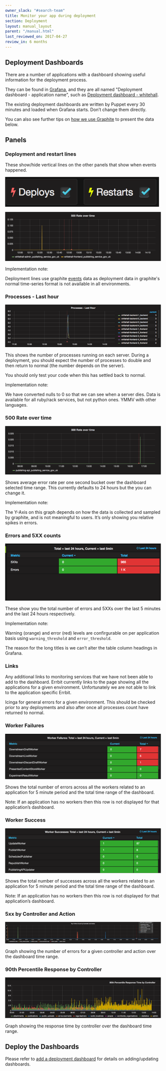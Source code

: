 ```yaml
---
owner_slack: "#search-team"
title: Monitor your app during deployment
section: Deployment
layout: manual_layout
parent: "/manual.html"
last_reviewed_on: 2017-04-27
review_in: 6 months
---
```


## Deployment Dashboards

There are a number of applications with a dashboard showing useful information for the deployment process.

They can be found in [Grafana](tools.html#grafana), and they are all named "Deployment dashboard - application name", such as [Deployment dashboard - whitehall](https://grafana.publishing.service.gov.uk/dashboard/file/deployment_whitehall.json).

The existing deployment dashboards are written by Puppet every 30 minutes and loaded when Grafana starts. Don’t change them directly.

You can also see further tips on [how we use Graphite](graphite-and-deployment-dashboards.html) to present the data below.

## Panels

### Deployment and restart lines

These show/hide vertical lines on the other panels that show when events happened.

![Deployment restart lines](images/deployment_dashboards/deploys_restarts_checkboxes.png)

![Deployment lines](images/deployment_dashboards/deployment_lines.png)

Implementation note:

Deployment lines use graphite [events](http://graphite.readthedocs.io/en/latest/events.html) data as deployment data in graphite's normal time-series format is not available in all environments.

### Processes - Last hour

![Processes](images/deployment_dashboards/processes.png)

This shows the number of processes running on each server. During a deployment, you should expect the number of processes to double and then return to normal (the number depends on the server).

You should only test your code when this has settled back to normal.

Implementation note:

We have converted nulls to 0 so that we can see when a server dies. Data is available for all ruby/rack services, but not python ones. YMMV with other languages.

### 500 Rate over time

![500s over time](images/deployment_dashboards/500s_over_time.png)

Shows average error rate per one second bucket over the dashboard selected time range. This currently defaults to 24 hours but the you can change it.

Implementation note:

The Y-Axis on this graph depends on how the data is collected and sampled by graphite, and is not meaningful to users. It’s only showing you relative spikes in errors.

### Errors and 5XX counts

![Errors and 5XX counts](images/deployment_dashboards/errors_and_5xxs.png)

These show you the total number of errors and 5XXs over the last 5 minutes and the last 24 hours respectively.

Implementation note:

Warning (orange) and error (red) levels are confirgurable on per application basis using `warning_threshold` and `error_threshold`.

The reason for the long titles is we can’t alter the table column headings in Grafana.

### Links

Any additional links to monitoring services that we have not been able to add to the dashboard. Errbit currently links to the page showing all the applications for a given environment. Unfortunately we are not able to link to the application specific Errbit.

Icinga for general errors for a given environment. This should be checked prior to any deployments and also after once all processes count have returned to normal.

### Worker Failures

![Worker failures](images/deployment_dashboards/worker_failures.png)

Shows the total number of errors across all the workers related to an application for 5 minute period and the total time range of the dashboard.

Note: If an application has no workers then this row is not displayed for that application’s dashboard.

### Worker Success

![Worker successes](images/deployment_dashboards/worker_successes.png)

Shows the total number of successes across all the workers related to an application for 5 minute period and the total time range of the dashboard.

Note: If an application has no workers then this row is not displayed for that application’s dashboard.

### 5xx by Controller and Action

![Top 10 5xx by controller](images/deployment_dashboards/top_10_controller_5xx.png)

Graph showing the number of errors for a given controller and action over the dashboard time range.

### 90th Percentile Response by Controller

![90th percentile response by controller](images/deployment_dashboards/response_by_controller.png)

Graph showing the response time by controller over the dashboard time range.

## Deploy the Dashboards

Please refer to [add a deployment dashboard](add-deployment-dashboard.html) for details on adding/updating dashboards.
